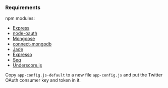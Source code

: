 ### Requirements

npm modules:

- [Express](http://expressjs.com/)
- [node-oauth](https://github.com/ciaranj/node-oauth)
- [Mongoose](https://github.com/LearnBoost/mongoose)
- [connect-mongodb](https://github.com/masylum/connect-mongodb)
- [Jade](https://github.com/visionmedia/jade)
- [Expresso](https://github.com/visionmedia/expresso)
- [Seq](https://github.com/substack/node-seq)
- [Underscore.js](http://documentcloud.github.com/underscore/)

Copy `app-config.js-default` to a new file `app-config.js` and put the Twitter
OAuth consumer key and token in it.

